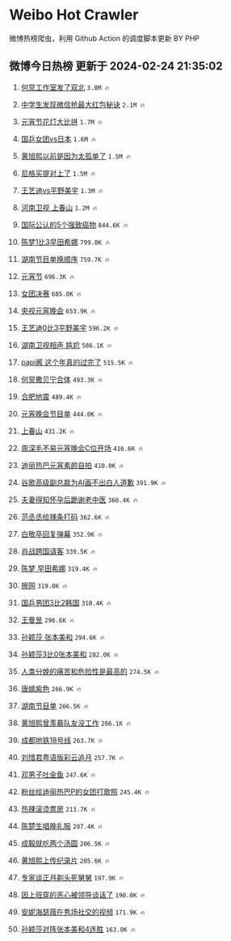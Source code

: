 # Weibo Hot Crawler 



微博热榜爬虫，利用 Github Action 的调度脚本更新 BY PHP 


## 微博今日热榜 更新于 2024-02-24 21:35:02 
1. [何炅工作室发了双北](https://s.weibo.com/weibo?q=%23%E4%BD%95%E7%82%85%E5%B7%A5%E4%BD%9C%E5%AE%A4%E5%8F%91%E4%BA%86%E5%8F%8C%E5%8C%97%23&t=31&band_rank=1&Refer=top) `3.0M 🔥` 

1. [中学生发现微信抢最大红包秘诀](https://s.weibo.com/weibo?q=%23%E4%B8%AD%E5%AD%A6%E7%94%9F%E5%8F%91%E7%8E%B0%E5%BE%AE%E4%BF%A1%E6%8A%A2%E6%9C%80%E5%A4%A7%E7%BA%A2%E5%8C%85%E7%A7%98%E8%AF%80%23&t=31&band_rank=2&Refer=top) `2.1M 🔥` 

1. [元宵节花灯大比拼](https://s.weibo.com/weibo?q=%23%E5%85%83%E5%AE%B5%E8%8A%82%E8%8A%B1%E7%81%AF%E5%A4%A7%E6%AF%94%E6%8B%BC%23&t=31&band_rank=3&Refer=top) `1.7M 🔥` 

1. [国乒女团vs日本](https://s.weibo.com/weibo?q=%23%E5%9B%BD%E4%B9%92%E5%A5%B3%E5%9B%A2vs%E6%97%A5%E6%9C%AC%23&t=31&band_rank=4&Refer=top) `1.6M 🔥` 

1. [黄旭熙以前是因为太孤单了](https://s.weibo.com/weibo?q=%23%E9%BB%84%E6%97%AD%E7%86%99%E4%BB%A5%E5%89%8D%E6%98%AF%E5%9B%A0%E4%B8%BA%E5%A4%AA%E5%AD%A4%E5%8D%95%E4%BA%86%23&t=31&band_rank=5&Refer=top) `1.5M 🔥` 

1. [尼格买提对上了](https://s.weibo.com/weibo?q=%E5%B0%BC%E6%A0%BC%E4%B9%B0%E6%8F%90%E5%AF%B9%E4%B8%8A%E4%BA%86&t=31&band_rank=6&Refer=top) `1.5M 🔥` 

1. [王艺迪vs平野美宇](https://s.weibo.com/weibo?q=%23%E7%8E%8B%E8%89%BA%E8%BF%AAvs%E5%B9%B3%E9%87%8E%E7%BE%8E%E5%AE%87%23&t=31&band_rank=7&Refer=top) `1.3M 🔥` 

1. [河南卫视 上春山](https://s.weibo.com/weibo?q=%E6%B2%B3%E5%8D%97%E5%8D%AB%E8%A7%86%20%E4%B8%8A%E6%98%A5%E5%B1%B1&t=31&band_rank=8&Refer=top) `1.2M 🔥` 

1. [国际公认的5个强致癌物](https://s.weibo.com/weibo?q=%23%E5%9B%BD%E9%99%85%E5%85%AC%E8%AE%A4%E7%9A%845%E4%B8%AA%E5%BC%BA%E8%87%B4%E7%99%8C%E7%89%A9%23&t=31&band_rank=9&Refer=top) `844.6K 🔥` 

1. [陈梦1比3早田希娜](https://s.weibo.com/weibo?q=%23%E9%99%88%E6%A2%A61%E6%AF%943%E6%97%A9%E7%94%B0%E5%B8%8C%E5%A8%9C%23&t=31&band_rank=10&Refer=top) `799.8K 🔥` 

1. [湖南节目单换顺序](https://s.weibo.com/weibo?q=%E6%B9%96%E5%8D%97%E8%8A%82%E7%9B%AE%E5%8D%95%E6%8D%A2%E9%A1%BA%E5%BA%8F&t=31&band_rank=11&Refer=top) `759.7K 🔥` 

1. [元宵节](https://s.weibo.com/weibo?q=%E5%85%83%E5%AE%B5%E8%8A%82&t=31&band_rank=12&Refer=top) `696.3K 🔥` 

1. [女团决赛](https://s.weibo.com/weibo?q=%E5%A5%B3%E5%9B%A2%E5%86%B3%E8%B5%9B&t=31&band_rank=13&Refer=top) `685.0K 🔥` 

1. [央视元宵晚会](https://s.weibo.com/weibo?q=%E5%A4%AE%E8%A7%86%E5%85%83%E5%AE%B5%E6%99%9A%E4%BC%9A&t=31&band_rank=14&Refer=top) `653.9K 🔥` 

1. [王艺迪0比3平野美宇](https://s.weibo.com/weibo?q=%23%E7%8E%8B%E8%89%BA%E8%BF%AA0%E6%AF%943%E5%B9%B3%E9%87%8E%E7%BE%8E%E5%AE%87%23&t=31&band_rank=15&Refer=top) `596.2K 🔥` 

1. [湖南卫视相声 尴尬](https://s.weibo.com/weibo?q=%E6%B9%96%E5%8D%97%E5%8D%AB%E8%A7%86%E7%9B%B8%E5%A3%B0%20%E5%B0%B4%E5%B0%AC&t=31&band_rank=16&Refer=top) `586.1K 🔥` 

1. [papi酱 这个年真的过完了](https://s.weibo.com/weibo?q=papi%E9%85%B1%20%E8%BF%99%E4%B8%AA%E5%B9%B4%E7%9C%9F%E7%9A%84%E8%BF%87%E5%AE%8C%E4%BA%86&t=31&band_rank=17&Refer=top) `515.5K 🔥` 

1. [何炅撒贝宁合体](https://s.weibo.com/weibo?q=%E4%BD%95%E7%82%85%E6%92%92%E8%B4%9D%E5%AE%81%E5%90%88%E4%BD%93&t=31&band_rank=18&Refer=top) `493.3K 🔥` 

1. [合肥地震](https://s.weibo.com/weibo?q=%E5%90%88%E8%82%A5%E5%9C%B0%E9%9C%87&t=31&band_rank=19&Refer=top) `489.4K 🔥` 

1. [元宵晚会节目单](https://s.weibo.com/weibo?q=%E5%85%83%E5%AE%B5%E6%99%9A%E4%BC%9A%E8%8A%82%E7%9B%AE%E5%8D%95&t=31&band_rank=20&Refer=top) `444.0K 🔥` 

1. [上春山](https://s.weibo.com/weibo?q=%E4%B8%8A%E6%98%A5%E5%B1%B1&t=31&band_rank=21&Refer=top) `431.2K 🔥` 

1. [周深毛不易元宵晚会C位开场](https://s.weibo.com/weibo?q=%23%E5%91%A8%E6%B7%B1%E6%AF%9B%E4%B8%8D%E6%98%93%E5%85%83%E5%AE%B5%E6%99%9A%E4%BC%9AC%E4%BD%8D%E5%BC%80%E5%9C%BA%23&t=31&band_rank=22&Refer=top) `416.6K 🔥` 

1. [迪丽热巴元宵素颜自拍](https://s.weibo.com/weibo?q=%23%E8%BF%AA%E4%B8%BD%E7%83%AD%E5%B7%B4%E5%85%83%E5%AE%B5%E7%B4%A0%E9%A2%9C%E8%87%AA%E6%8B%8D%23&t=31&band_rank=23&Refer=top) `410.0K 🔥` 

1. [谷歌高级副总裁为AI画不出白人道歉](https://s.weibo.com/weibo?q=%23%E8%B0%B7%E6%AD%8C%E9%AB%98%E7%BA%A7%E5%89%AF%E6%80%BB%E8%A3%81%E4%B8%BAAI%E7%94%BB%E4%B8%8D%E5%87%BA%E7%99%BD%E4%BA%BA%E9%81%93%E6%AD%89%23&t=31&band_rank=24&Refer=top) `391.9K 🔥` 

1. [夫妻得知怀孕后跪谢老中医](https://s.weibo.com/weibo?q=%23%E5%A4%AB%E5%A6%BB%E5%BE%97%E7%9F%A5%E6%80%80%E5%AD%95%E5%90%8E%E8%B7%AA%E8%B0%A2%E8%80%81%E4%B8%AD%E5%8C%BB%23&t=31&band_rank=25&Refer=top) `366.4K 🔥` 

1. [范丞丞给辣条打码](https://s.weibo.com/weibo?q=%23%E8%8C%83%E4%B8%9E%E4%B8%9E%E7%BB%99%E8%BE%A3%E6%9D%A1%E6%89%93%E7%A0%81%23&t=31&band_rank=26&Refer=top) `362.6K 🔥` 

1. [白敬亭回复弹幕](https://s.weibo.com/weibo?q=%23%E7%99%BD%E6%95%AC%E4%BA%AD%E5%9B%9E%E5%A4%8D%E5%BC%B9%E5%B9%95%23&t=31&band_rank=27&Refer=top) `352.9K 🔥` 

1. [肖战跨国请客](https://s.weibo.com/weibo?q=%23%E8%82%96%E6%88%98%E8%B7%A8%E5%9B%BD%E8%AF%B7%E5%AE%A2%23&t=31&band_rank=28&Refer=top) `339.5K 🔥` 

1. [陈梦 早田希娜](https://s.weibo.com/weibo?q=%E9%99%88%E6%A2%A6%20%E6%97%A9%E7%94%B0%E5%B8%8C%E5%A8%9C&t=31&band_rank=29&Refer=top) `319.4K 🔥` 

1. [擦网](https://s.weibo.com/weibo?q=%E6%93%A6%E7%BD%91&t=31&band_rank=30&Refer=top) `319.0K 🔥` 

1. [国乒男团3比2韩国](https://s.weibo.com/weibo?q=%23%E5%9B%BD%E4%B9%92%E7%94%B7%E5%9B%A23%E6%AF%942%E9%9F%A9%E5%9B%BD%23&t=31&band_rank=31&Refer=top) `310.4K 🔥` 

1. [王曼昱](https://s.weibo.com/weibo?q=%E7%8E%8B%E6%9B%BC%E6%98%B1&t=31&band_rank=32&Refer=top) `296.6K 🔥` 

1. [孙颖莎 张本美和](https://s.weibo.com/weibo?q=%E5%AD%99%E9%A2%96%E8%8E%8E%20%E5%BC%A0%E6%9C%AC%E7%BE%8E%E5%92%8C&t=31&band_rank=33&Refer=top) `294.6K 🔥` 

1. [孙颖莎3比0张本美和](https://s.weibo.com/weibo?q=%23%E5%AD%99%E9%A2%96%E8%8E%8E3%E6%AF%940%E5%BC%A0%E6%9C%AC%E7%BE%8E%E5%92%8C%23&t=31&band_rank=34&Refer=top) `282.0K 🔥` 

1. [人类分娩的痛苦和危险性是最高的](https://s.weibo.com/weibo?q=%E4%BA%BA%E7%B1%BB%E5%88%86%E5%A8%A9%E7%9A%84%E7%97%9B%E8%8B%A6%E5%92%8C%E5%8D%B1%E9%99%A9%E6%80%A7%E6%98%AF%E6%9C%80%E9%AB%98%E7%9A%84&t=31&band_rank=35&Refer=top) `274.5K 🔥` 

1. [唐嫣紫色](https://s.weibo.com/weibo?q=%E5%94%90%E5%AB%A3%E7%B4%AB%E8%89%B2&t=31&band_rank=36&Refer=top) `266.9K 🔥` 

1. [湖南节目单](https://s.weibo.com/weibo?q=%E6%B9%96%E5%8D%97%E8%8A%82%E7%9B%AE%E5%8D%95&t=31&band_rank=37&Refer=top) `266.5K 🔥` 

1. [黄旭熙曾羡慕队友没工作](https://s.weibo.com/weibo?q=%23%E9%BB%84%E6%97%AD%E7%86%99%E6%9B%BE%E7%BE%A1%E6%85%95%E9%98%9F%E5%8F%8B%E6%B2%A1%E5%B7%A5%E4%BD%9C%23&t=31&band_rank=38&Refer=top) `266.1K 🔥` 

1. [成都地铁18号线](https://s.weibo.com/weibo?q=%E6%88%90%E9%83%BD%E5%9C%B0%E9%93%8118%E5%8F%B7%E7%BA%BF&t=31&band_rank=39&Refer=top) `263.7K 🔥` 

1. [刘惜君粤语版彩云追月](https://s.weibo.com/weibo?q=%23%E5%88%98%E6%83%9C%E5%90%9B%E7%B2%A4%E8%AF%AD%E7%89%88%E5%BD%A9%E4%BA%91%E8%BF%BD%E6%9C%88%23&t=31&band_rank=40&Refer=top) `257.7K 🔥` 

1. [邓男子吐金鱼](https://s.weibo.com/weibo?q=%E9%82%93%E7%94%B7%E5%AD%90%E5%90%90%E9%87%91%E9%B1%BC&t=31&band_rank=41&Refer=top) `247.6K 🔥` 

1. [粉丝给迪丽热巴P的女团打歌照](https://s.weibo.com/weibo?q=%23%E7%B2%89%E4%B8%9D%E7%BB%99%E8%BF%AA%E4%B8%BD%E7%83%AD%E5%B7%B4P%E7%9A%84%E5%A5%B3%E5%9B%A2%E6%89%93%E6%AD%8C%E7%85%A7%23&t=31&band_rank=42&Refer=top) `245.4K 🔥` 

1. [热辣滚烫票房](https://s.weibo.com/weibo?q=%E7%83%AD%E8%BE%A3%E6%BB%9A%E7%83%AB%E7%A5%A8%E6%88%BF&t=31&band_rank=43&Refer=top) `213.7K 🔥` 

1. [陈楚生唱晚礼服](https://s.weibo.com/weibo?q=%E9%99%88%E6%A5%9A%E7%94%9F%E5%94%B1%E6%99%9A%E7%A4%BC%E6%9C%8D&t=31&band_rank=44&Refer=top) `207.4K 🔥` 

1. [成毅就吃两个汤圆](https://s.weibo.com/weibo?q=%23%E6%88%90%E6%AF%85%E5%B0%B1%E5%90%83%E4%B8%A4%E4%B8%AA%E6%B1%A4%E5%9C%86%23&t=31&band_rank=45&Refer=top) `206.5K 🔥` 

1. [黄旭熙上传纪录片](https://s.weibo.com/weibo?q=%23%E9%BB%84%E6%97%AD%E7%86%99%E4%B8%8A%E4%BC%A0%E7%BA%AA%E5%BD%95%E7%89%87%23&t=31&band_rank=46&Refer=top) `205.6K 🔥` 

1. [专家谈正月剃头死舅舅](https://s.weibo.com/weibo?q=%23%E4%B8%93%E5%AE%B6%E8%B0%88%E6%AD%A3%E6%9C%88%E5%89%83%E5%A4%B4%E6%AD%BB%E8%88%85%E8%88%85%23&t=31&band_rank=47&Refer=top) `197.9K 🔥` 

1. [因上班穿的恶心被领导谈话了](https://s.weibo.com/weibo?q=%E5%9B%A0%E4%B8%8A%E7%8F%AD%E7%A9%BF%E7%9A%84%E6%81%B6%E5%BF%83%E8%A2%AB%E9%A2%86%E5%AF%BC%E8%B0%88%E8%AF%9D%E4%BA%86&t=31&band_rank=48&Refer=top) `190.0K 🔥` 

1. [安妮海瑟薇在秀场社交的视频](https://s.weibo.com/weibo?q=%E5%AE%89%E5%A6%AE%E6%B5%B7%E7%91%9F%E8%96%87%E5%9C%A8%E7%A7%80%E5%9C%BA%E7%A4%BE%E4%BA%A4%E7%9A%84%E8%A7%86%E9%A2%91&t=31&band_rank=49&Refer=top) `171.9K 🔥` 

1. [孙颖莎对阵张本美和4连胜](https://s.weibo.com/weibo?q=%23%E5%AD%99%E9%A2%96%E8%8E%8E%E5%AF%B9%E9%98%B5%E5%BC%A0%E6%9C%AC%E7%BE%8E%E5%92%8C4%E8%BF%9E%E8%83%9C%23&t=31&band_rank=50&Refer=top) `163.0K 🔥` 

